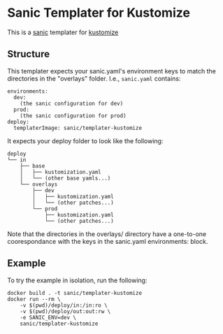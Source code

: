 # Sanic Templater for Kustomize
This is a [sanic](https://github.com/distributed-containers-inc/sanic) templater for [kustomize](https://github.com/kubernetes-sigs/kustomize)

## Structure
This templater expects your sanic.yaml's environment keys to match the directories in the "overlays" folder. I.e., `sanic.yaml` contains:
```
environments:
  dev:
    (the sanic configuration for dev)
  prod:
    (the sanic configuration for prod)
deploy:
  templaterImage: sanic/templater-kustomize
```

It expects your deploy folder to look like the following:
```
deploy
└── in
    ├── base
    │   ├── kustomization.yaml
    │   └── (other base yamls...)
    └── overlays
        ├── dev
        │   ├── kustomization.yaml
        │   └── (other patches...)
        └── prod
            ├── kustomization.yaml
            └── (other patches...)
```

Note that the directories in the overlays/ directory have a one-to-one coorespondance with the keys in the sanic.yaml environments: block.

## Example
To try the example in isolation, run the following:
```
docker build . -t sanic/templater-kustomize
docker run --rm \
    -v $(pwd)/deploy/in:/in:ro \
    -v $(pwd)/deploy/out:out:rw \
    -e SANIC_ENV=dev \
    sanic/templater-kustomize 
```